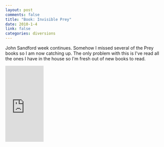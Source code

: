 ```yaml
--- 
layout: post
comments: false
title: "Book: Invisible Prey"
date: 2010-1-4
link: false
categories: diversions
---
```

John Sandford week continues. Somehow I missed several of the Prey books so I am now catching up. The only problem with this is I've read all the ones I have in the house so I'm fresh out of new books to read.

<iframe src="http://rcm.amazon.com/e/cm?lt1=_blank&bc1=000000&IS2=1&bg1=FFFFFF&fc1=000000&lc1=0000FF&t=zanshinnet&o=1&p=8&l=as1&m=amazon&f=ifr&md=10FE9736YVPPT7A0FBG2&asins=0425221156" style="width:120px;height:240px;" scrolling="no" marginwidth="0" marginheight="0" frameborder="0"></iframe>
